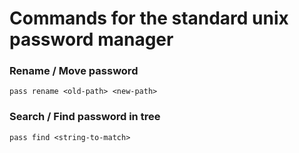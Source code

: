 # Commands for the standard unix password manager

### Rename / Move password

```
pass rename <old-path> <new-path>
```

### Search / Find password in tree

```
pass find <string-to-match>
```

